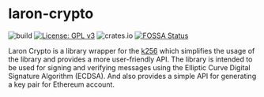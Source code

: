 # laron-crypto

![build](https://github.com/laron-tech/crypto/actions/workflows/rust.yml/badge.svg)
[![License: GPL v3](https://img.shields.io/badge/License-GPLv3-blue.svg)](https://www.gnu.org/licenses/gpl-3.0)
![crates.io](https://img.shields.io/crates/v/laron-crypto.svg)
[![FOSSA Status](https://app.fossa.com/api/projects/git%2Bgithub.com%2Flaron-tech%2Fcrypto.svg?type=small)](https://app.fossa.com/projects/git%2Bgithub.com%2Flaron-tech%2Fcrypto?ref=badge_small)

Laron Crypto is a library wrapper for the [k256](https://docs.rs/k256/latest/k256/) which
simplifies the usage of the library and provides a more user-friendly API.
The library is intended to be used for signing and verifying messages using
the Elliptic Curve Digital Signature Algorithm (ECDSA).
And also provides a simple API for generating a key pair for Ethereum account.
